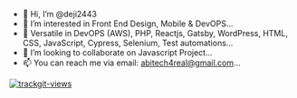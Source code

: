 - 👋 Hi, I’m @deji2443
- 👀 I’m interested in Front End Design, Mobile & DevOPS...
- 🌱 Versatile in DevOPS (AWS), PHP, Reactjs, Gatsby, WordPress, HTML, CSS, JavaScript, Cypress, Selenium, Test automations...
- 💞️ I’m looking to collaborate on Javascript Project...
- 📫 You can reach me via email: abitech4real@gmail.com...

<!---
deji2443/deji2443 is a ✨ special ✨ repository because its `README.md` (this file) appears on your GitHub profile.
You can click the Preview link to take a look at your changes.
--->
<a href="https://trackgit.com">
<img src="https://us-central1-trackgit-analytics.cloudfunctions.net/token/ping/ko6ojxj01hdcs0a4lkmk" alt="trackgit-views" />
</a>
